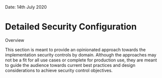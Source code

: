 Date: 14th July 2020

# Detailed Security Configuration

Overview

This section is meant to provide an opinionated approach towards the
implementation security controls by domain. Although the approaches may
not be a fit for all use cases or complete for production use, they are
meant to guide the audience towards current best practices and design
considerations to achieve security control objectives.
